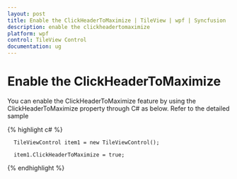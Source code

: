 ```yaml
---
layout: post
title: Enable the ClickHeaderToMaximize | TileView | wpf | Syncfusion
description: enable the clickheadertomaximize
platform: wpf
control: TileView Control
documentation: ug
---
```


# Enable the ClickHeaderToMaximize

You can enable the ClickHeaderToMaximize feature by using the ClickHeaderToMaximize property through C# as below. Refer to the detailed sample



{% highlight c# %}

      TileViewControl item1 = new TileViewControl();

      item1.ClickHeaderToMaximize = true;

{% endhighlight %}





